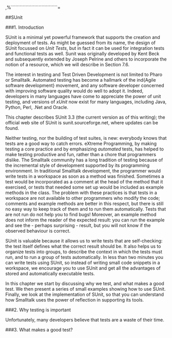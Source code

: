 ,%````````````````````````````````=


##SUnit
<a name="chaSUnit"></a>


###1\. Introduction

SUnit is a minimal yet powerful framework that supports the creation and deployment of tests\.
As might be guessed from its name, the design of SUnit focussed on *Unit Tests*, but in fact it can be used for integration tests and functional tests as well\.
Sunit was originally developed by Kent Beck and subsequently extended by Joseph Pelrine and others to incorporate the notion of a resource, which we will describe in Section 7\.6\.



The interest in testing and Test Driven Development is not limited to Pharo or Smalltalk\.
Automated testing has become a hallmark of the ind\{Agile software development\} movement, and any software developer concerned with improving software quality would do well to adopt it\.
Indeed, developers in many languages have come to appreciate the power of unit testing, and versions of
*xUnit* now exist for many languages, including Java, Python, Perl, \.Net and Oracle\.

This chapter describes SUnit 3\.3 \(the current version as of this writing\); the official web site of SUnit is
sunit\.sourceforge\.net, where updates can be found\.

Neither testing, nor the building of test suites, is new: everybody knows that tests are a good way to catch errors\.
eXtreme Programming, by making testing a core practice and by emphasizing *automated* tests, has helped to make testing productive and fun, rather than a chore that programmers dislike\.
The Smalltalk community has a long tradition of testing because of the incremental style of development supported by its programming environment\.
In traditional Smalltalk development, the programmer would write tests in a workspace as soon as a method was finished\.
Sometimes a test would be incorporated as a comment at the head of the method that it exercised, or tests that needed some set up would be included as example methods in the class\.
The problem with these practices is that tests in a workspace are not available to other programmers who modify the code; comments and example methods are better in this respect, but there is still no easy way to keep track of them and to run them automatically\.
Tests that are not run do not help you to find bugs\!
Moreover, an example method does not inform the reader of the expected result: you can run the example and see the \- perhaps surprising \- result, but you will not know if the observed behaviour is correct\.

SUnit is valuable because it allows us to write tests that are self\-checking: the test itself defines what the correct result should be\.
It also helps us to organize tests into groups, to describe the context in which the tests must run, and to run a group of tests automatically\.
In less than two minutes you can write tests using SUnit, so instead of writing small code snippets in a workspace, we encourage you to use SUnit and get all the advantages of stored and automatically executable tests\.

In this chapter we start by discussing why we test, and what makes a good test\.
We then present a series of small examples showing how to use SUnit\.
Finally, we look at the implementation of SUnit, so that you can understand how Smalltalk uses the power of reflection in supporting its tools\.



###2\. Why testing is important

Unfortunately, many developers believe that tests are a waste of their time\.


###3\. What makes a good test?
